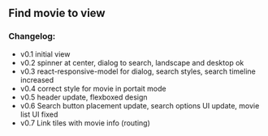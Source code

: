 ## Find movie to view <br/>

### Changelog: <br/>
- v0.1 initial view <br/>
- v0.2 spinner at center, dialog to search, landscape and desktop ok
- v0.3 react-responsive-model for dialog, search styles, search timeline increased
- v0.4 correct style for movie in portait mode <br/>
- v0.5 header update, flexboxed design
- v0.6 Search button placement update, search options UI update, movie list UI fixed
- v0.7 Link tiles with movie info (routing)
